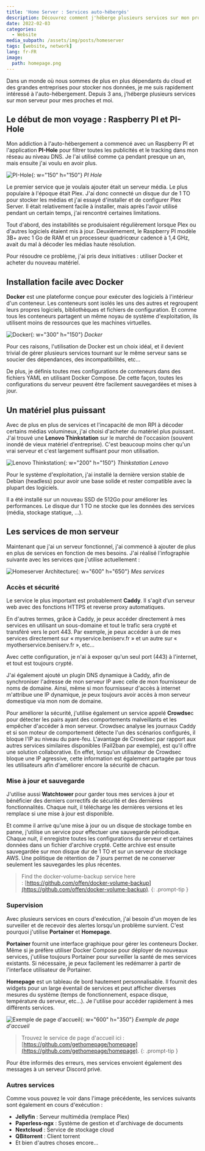 ```yaml
---
title: 'Home Server : Services auto-hébergés'
description: Découvrez comment j'héberge plusieurs services sur mon propre serveur
date: 2022-02-03
categories:
  - Website
media_subpath: /assets/img/posts/homeserver
tags: [website, network]
lang: fr-FR
image:
  path: homepage.png
---
```


Dans un monde où nous sommes de plus en plus dépendants du cloud et des grandes entreprises pour stocker nos données, je me suis rapidement intéressé à l'auto-hébergement. Depuis 3 ans, j'héberge plusieurs services sur mon serveur pour mes proches et moi.

## Le début de mon voyage : Raspberry PI et PI-Hole 

Mon addiction à l'auto-hébergement a commencé avec un Raspberry PI et l'application **PI-Hole** pour filtrer toutes les publicités et le tracking dans mon réseau au niveau DNS. Je l'ai utilisé comme ça pendant presque un an, mais ensuite j'ai voulu en avoir plus. 

![PI-Hole](pihole.png){: w="150" h="150"}
_PI Hole_

Le premier service que je voulais ajouter était un serveur média. Le plus populaire à l'époque était Plex. 
J'ai donc connecté un disque dur de 1 TO pour stocker les médias et j'ai essayé d'installer et de configurer Plex Server. Il était relativement facile à installer, mais après l'avoir utilisé pendant un certain temps, j'ai rencontré certaines limitations. 

Tout d'abord, des instabilités se produisaient régulièrement lorsque Plex ou d'autres logiciels étaient mis à jour. 
Deuxièmement, le Raspberry PI modèle 3B+ avec 1 Go de RAM et un processeur quadricœur cadencé à 1,4 GHz, avait du mal à décoder les médias haute résolution. 

Pour résoudre ce problème, j'ai pris deux initiatives : utiliser Docker et acheter du nouveau matériel.

## Installation facile avec Docker

**Docker** est une plateforme conçue pour exécuter des logiciels à l'intérieur d'un conteneur. Les conteneurs sont isolés les uns des autres et regroupent leurs propres logiciels, bibliothèques et fichiers de configuration. Et comme tous les conteneurs partagent un même noyau de système d'exploitation, ils utilisent moins de ressources que les machines virtuelles. 

![Docker](docker.png){: w="300" h="150"}
_Docker_

Pour ces raisons, l'utilisation de Docker est un choix idéal, et il devient trivial de gérer plusieurs services tournant sur le même serveur sans se soucier des dépendances, des incompatibilités, etc...

De plus, je définis toutes mes configurations de conteneurs dans des fichiers YAML en utilisant Docker Compose. De cette façon, toutes les configurations du serveur peuvent être facilement sauvegardées et mises à jour.

## Un matériel plus puissant

Avec de plus en plus de services et l'incapacité de mon RPI à décoder certains médias volumineux, j'ai choisi d'acheter du matériel plus puissant. J'ai trouvé une **Lenovo Thinkstation** sur le marché de l'occasion (souvent inondé de vieux matériel d'entreprise). C'est beaucoup moins cher qu'un vrai serveur et c'est largement suffisant pour mon utilisation.

![Lenovo Thinkstation](lenovo.png){: w="200" h="150"}
_Thinkstation Lenovo_

Pour le système d'exploitation, j'ai installé la dernière version stable de Debian (headless) pour avoir une base solide et rester compatible avec la plupart des logiciels.

Il a été installé sur un nouveau SSD de 512Go pour améliorer les performances. Le disque dur 1 TO ne stocke que les données des services (média, stockage statique, ...).

## Les services de mon serveur

Maintenant que j'ai un serveur fonctionnel, j'ai commencé à ajouter de plus en plus de services en fonction de mes besoins. J'ai réalisé l'infographie suivante avec les services que j'utilise actuellement :

![Homeserver Architecture](beniserv.png){: w="600" h="650"}
_Mes services_

### Accès et sécurité

Le service le plus important est probablement **Caddy**. Il s'agit d'un serveur web avec des fonctions HTTPS et reverse proxy automatiques. 

En d'autres termes, grâce à Caddy, je peux accéder directement à mes services en utilisant un sous-domaine et tout le trafic sera crypté et transféré vers le port 443. Par exemple, je peux accéder à un de mes services directement sur « myservice.beniserv.fr » et un autre sur « myotherservice.beniserv.fr », etc...

Avec cette configuration, je n'ai à exposer qu'un seul port (443) à l'internet, et tout est toujours crypté.

J'ai également ajouté un plugin DNS dynamique à Caddy, afin de synchroniser l'adresse de mon serveur IP avec celle de mon fournisseur de noms de domaine. Ainsi, même si mon fournisseur d'accès à internet m'attribue une IP dynamique, je peux toujours avoir accès à mon serveur domestique via mon nom de domaine.

Pour améliorer la sécurité, j'utilise également un service appelé **Crowdse**c pour détecter les pairs ayant des comportements malveillants et les empêcher d'accéder à mon serveur. Crowdsec analyse les journaux Caddy et si son moteur de comportement détecte l'un des scénarios configurés, il bloque l'IP au niveau du pare-feu. L'avantage de Crowdsec par rapport aux autres services similaires disponibles (Fail2ban par exemple), est qu'il offre une solution collaborative. En effet, lorsqu'un utilisateur de Crowdsec bloque une IP agressive, cette information est également partagée par tous les utilisateurs afin d'améliorer encore la sécurité de chacun.

### Mise à jour et sauvegarde

J'utilise aussi **Watchtower** pour garder tous mes services à jour et bénéficier des derniers correctifs de sécurité et des dernières fonctionnalités. Chaque nuit, il télécharge les dernières versions et les remplace si une mise à jour est disponible.

Et comme il arrive qu'une mise à jour ou un disque de stockage tombe en panne, j'utilise un service pour effectuer une sauvegarde périodique. Chaque nuit, il enregistre toutes les configurations du serveur et certaines données dans un fichier d'archive crypté. Cette archive est ensuite sauvegardée sur mon disque dur de 1 TO et sur un serveur de stockage AWS. Une politique de rétention de 7 jours permet de ne conserver seulement les sauvegardes les plus récentes.

> Find the docker-volume-backup service here : [https://github.com/offen/docker-volume-backup](https://github.com/offen/docker-volume-backup).
{: .prompt-tip }

### Supervision

Avec plusieurs services en cours d'exécution, j'ai besoin d'un moyen de les surveiller et de recevoir des alertes lorsqu'un problème survient. C'est pourquoi j'utilise **Portainer** et **Homepage**.

**Portainer** fournit une interface graphique pour gérer les conteneurs Docker. Même si je préfère utiliser Docker Compose pour déployer de nouveaux services, j'utilise toujours Portainer pour surveiller la santé de mes services existants. Si nécessaire, je peux facilement les redémarrer à partir de l'interface utilisateur de Portainer.

**Homepage** est un tableau de bord hautement personnalisable. Il fournit des widgets pour un large éventail de services et peut afficher diverses mesures du système (temps de fonctionnement, espace disque, température du serveur, etc...). Je l'utilise pour accéder rapidement à mes différents services.

![Exemple de page d'accueil](homepage.png){: w="600" h="350"}
_Exemple de page d'accueil_

> Trouvez le service de page d'accueil ici : [https://github.com/gethomepage/homepage](https://github.com/gethomepage/homepage).
{: .prompt-tip }

Pour être informés des erreurs, mes services envoient également des messages à un serveur Discord privé.

### Autres services

Comme vous pouvez le voir dans l'image précédente, les services suivants sont également en cours d'exécution :
- **Jellyfin** : Serveur multimédia (remplace Plex)
- **Paperless-ngx** : Système de gestion et d'archivage de documents
- **Nextcloud** : Service de stockage cloud
- **QBitorrent** : Client torrent
- Et bien d'autres choses encore...